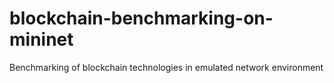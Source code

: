 # blockchain-benchmarking-on-mininet
Benchmarking of blockchain technologies in emulated network environment
